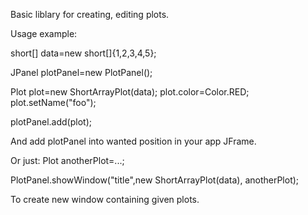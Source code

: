 Basic liblary for creating, editing plots.

Usage example:

short[] data=new short[]{1,2,3,4,5};

JPanel plotPanel=new PlotPanel();

Plot plot=new ShortArrayPlot(data);
plot.color=Color.RED;
plot.setName("foo");

plotPanel.add(plot);

And add plotPanel into wanted position in your app JFrame.

Or just:
Plot anotherPlot=...;

PlotPanel.showWindow("title",new ShortArrayPlot(data), anotherPlot);

To create new window containing given plots.